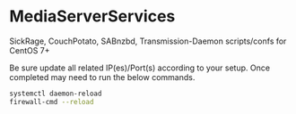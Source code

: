 # MediaServerServices

SickRage, CouchPotato, SABnzbd, Transmission-Daemon scripts/confs for CentOS 7+

Be sure update all related IP(es)/Port(s) according to your setup. Once completed may need to run the below commands.

```bash
systemctl daemon-reload
firewall-cmd --reload
```
